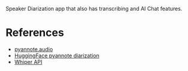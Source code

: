 Speaker Diarization app that also has transcribing and AI Chat features.

# References
  - [pyannote.audio](https://github.com/pyannote/pyannote-audio)
  - [HuggingFace pyannote diarization](https://huggingface.co/pyannote/speaker-diarization-3.0)
  - [Whiper API](https://platform.openai.com/docs/guides/speech-to-text/quickstart)